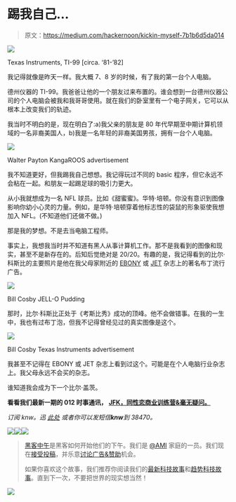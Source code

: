 # 踢我自己…

> 原文：<https://medium.com/hackernoon/kickin-myself-7b1b6d5da014>

![](img/d084ae94b2283360114b35d037138463.png)

Texas Instruments, TI-99 [circa. ‘81-’82]

我记得就像是昨天一样。我大概 7、8 岁的时候，有了我的第一台个人电脑。

德州仪器的 TI-99。我爸爸让他的一个朋友过来布置的。谁会想到一台德州仪器公司的个人电脑会被我和我哥哥使用。就在我们的卧室里有一个电子网关，它可以从根本上改变我们的轨迹。

我当时不明白的是，现在明白了:a)我父亲的朋友是 80 年代早期至中期计算机领域的一名非裔美国人，b)我是一名年轻的非裔美国男孩，拥有一台个人电脑。

![](img/fb22affecbf375a6911a002a0101239c.png)

Walter Payton KangaROOS advertisement

我不知道更好，但我踢我自己想想。我记得玩过不同的 basic 程序，但它永远不会粘在一起。和朋友一起踢足球的吸引力更大。

从小我就想成为一名 NFL 球员。比如《甜蜜蜜》。华特·培顿。你没有意识到图像影响你幼小心灵的力量。例如，是华特·培顿穿着他标志性的袋鼠的形象驱使我想加入 NFL。(不知道他们还做不做。)

那是我的梦想。不是去当电脑工程师。

事实上，我想我当时并不知道有黑人从事计算机工作。那不是我看到的图像和现实，甚至不是新存在的。后知后觉绝对是 20/20。有趣的是，我记得看到的比尔·科斯比的主要照片是他在我父母家附近的 [EBONY](https://en.wikipedia.org/wiki/Ebony_(magazine)) 或 [JET](https://en.wikipedia.org/wiki/Jet_(magazine)) 杂志上的著名布丁流行广告。

![](img/64e1c94f0b88be1602767d648aa73d55.png)

Bill Cosby JELL-O Pudding

那时，比尔·科斯比正处于《考斯比秀》成功的顶峰。他不会做错事。在我的一生中，我也有过布丁泡，但我不记得曾经见过的真实图像是这个。

![](img/e75a3d7d11ae5086ccaa3b4b7b162472.png)

Bill Cosby Texas Instruments advertisement

我甚至不记得在 EBONY 或 JET 杂志上看到过这个。可能是在个人电脑行业杂志上。我父母永远不会买的杂志。

谁知道我会成为下一个比尔·盖茨。

**看看我们最新一期的 012 时事通讯，** [**JFK，同性恋商业训练营&毫无疑问。**](http://us12.campaign-archive2.com/?u=0bacaf8104febb2c183e634e5&id=45690c9af3)

*订阅 knw。迅* [*此处*](http://www.theknw.net/index.html) *或者你可以发短信****knw****到 38470。*

[![](img/50ef4044ecd4e250b5d50f368b775d38.png)](http://bit.ly/HackernoonFB)[![](img/979d9a46439d5aebbdcdca574e21dc81.png)](https://goo.gl/k7XYbx)[![](img/2930ba6bd2c12218fdbbf7e02c8746ff.png)](https://goo.gl/4ofytp)

> [黑客中午](http://bit.ly/Hackernoon)是黑客如何开始他们的下午。我们是 [@AMI](http://bit.ly/atAMIatAMI) 家庭的一员。我们现在[接受投稿](http://bit.ly/hackernoonsubmission)，并乐意[讨论广告&赞助](mailto:partners@amipublications.com)机会。
> 
> 如果你喜欢这个故事，我们推荐你阅读我们的[最新科技故事](http://bit.ly/hackernoonlatestt)和[趋势科技故事](https://hackernoon.com/trending)。直到下一次，不要把世界的现实想当然！

[![](img/be0ca55ba73a573dce11effb2ee80d56.png)](https://goo.gl/Ahtev1)